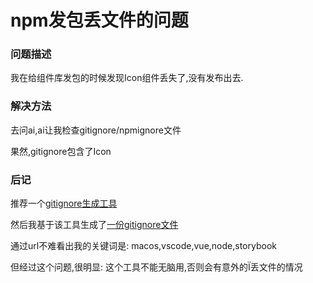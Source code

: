 # npm发包丢文件的问题

### 问题描述

我在给组件库发包的时候发现Icon组件丢失了,没有发布出去.

### 解决方法

去问ai,ai让我检查gitignore/npmignore文件

果然,gitignore包含了Icon

### 后记

推荐一个[gitignore生成工具](https://www.toptal.com/developers/gitignore/)

然后我基于该工具生成了[一份gitignore文件](https://www.toptal.com/developers/gitignore/api/macos,visualstudiocode,vue,node,storybookjs)

通过url不难看出我的关键词是: macos,vscode,vue,node,storybook

但经过这个问题,很明显: 这个工具不能无脑用,否则会有意外的Ï丢文件的情况


